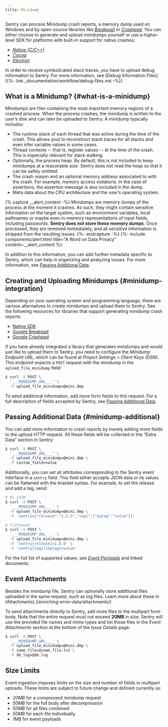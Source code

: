 ```yaml
---
title: Minidump
---
```


Sentry can process Minidump crash reports, a memory dump used on Windows and by
open-source libraries like [_Breakpad_](/platforms/native/breakpad/) or [_Crashpad_](/platforms/native/crashpad/). You can either choose to
generate and upload minidumps yourself or use a higher-level SDK for platforms
with built-in support for native crashes:

- [_Native (C/C++)_](/platforms/native/)
- [_Cocoa_](/clients/cocoa/)
- [_Electron_](/platforms/javascript/electron/)

In order to receive symbolicated stack traces, you have to upload debug
information to Sentry. For more information, see [Debug Information Files]({%-
link _documentation/workflow/debug-files.md -%}).

## What is a Minidump? {#what-is-a-minidump}

Minidumps are files containing the most important memory regions of a crashed
process. When the process crashes, the minidump is written to the user’s disk
and can later be uploaded to Sentry. A minidump typically includes:

- The runtime stack of each thread that was active during the time of the crash.
  This allows yout to reconstruct stack traces for all stacks and even infer
  variable values in some cases.
- Thread contexts -- that is, register values -- at the time of the crash. This
  is especially relevant for stack walking.
- Optionally, the process heap. By default, this is not included to keep
  minidumps at a reasonable size. Sentry does not read the heap so that it can
  be safely omitted.
- The crash reason and an optional memory address associated to with the crash.
  For example, memory access violations. In the case of assertions, the
  assertion message is also included in the dump.
- Meta data about the CPU architecture and the user’s operating system.

{% capture __alert_content -%}
Minidumps are memory dumps of the process at the moment it crashes. As such,
they might contain sensitive information on the target system, such as
environment variables, local pathnames or maybe even in-memory representations
of input fields, including passwords. **Sentry does not store these memory
dumps**. Once processed, they are removed immediately, and all sensitive
information is stripped from the resulting issues.
{%- endcapture -%}
{%- include components/alert.html
  title="A Word on Data Privacy"
  content=__alert_content
%}

In addition to this information, you can add further metadata specific to
Sentry, which can help in organizing and analyzing issues. For more information,
see [Passing Additional Data](#minidump-additional).

<!-- WIZARD -->
## Creating and Uploading Minidumps {#minidump-integration}

Depending on your operating system and programming language, there are various
alternatives to create minidumps and upload them to Sentry. See the following
resources for libraries that support generating minidump crash reports:

- [Native SDK](/platforms/native/)
- [Google Breakpad](/platforms/native/breakpad/)
- [Google Crashpad](/platforms/native/crashpad/)

If you have already integrated a library that generates minidumps and would just
like to upload them to Sentry, you need to configure the _Minidump Endpoint
URL_, which can be found at _Project Settings > Client Keys (DSN)_. This
endpoint expects a `POST` request with the minidump in the
`upload_file_minidump` field:

```bash
$ curl -X POST \
  '___MINIDUMP_URL___' \
  -F upload_file_minidump=@mini.dmp
```

To send additional information, add more form fields to this request. For a full
description of fields accepted by Sentry, see [Passing Additional
Data](#minidump-additional).
<!-- ENDWIZARD -->

## Passing Additional Data {#minidump-additional}

You can add more information to crash reports by merely adding more fields to
the upload HTTP request. All these fields will be collected in the “Extra Data”
section in Sentry:

```bash
$ curl -X POST \
  '___MINIDUMP_URL___' \
  -F upload_file_minidump=@mini.dmp \
  -F custom_field=value
```

Additionally, you can set all attributes corresponding to the Sentry event
interface in a `sentry` field. This field either accepts JSON data or its values
can be flattened with the bracket syntax. For example, to set the release and
add a tag, send:

```bash
# As JSON
$ curl -X POST \
  '___MINIDUMP_URL___' \
  -F upload_file_minidump=@mini.dmp \
  -F 'sentry={"release":"1.2.3","tags":{"mytag":"value"}}'

# flattened
$ curl -X POST \
  '___MINIDUMP_URL___' \
  -F upload_file_minidump=@mini.dmp \
  -F 'sentry[release]=1.0.0' \
  -F 'sentry[tags][mytag]=value'
```

For the full list of supported values, see [_Event Payloads_](https://develop.sentry.dev/sdk/event-payloads/) and linked
documents.

## Event Attachments

Besides the minidump file, Sentry can optionally store additional files uploaded
in the same request, such as log files. Learn more about these in [Attachments] (/enriching-error-data/attachments/)

To send attachments directly to Sentry, add more files to the multipart form
body. Note that the entire request must not exceed **20MB** in size. Sentry will
use the provided file names and mime types and list those files in the _Event
Attachments_ section at the bottom of the _Issue Details_ page:

```bash
$ curl -X POST \
  '___MINIDUMP_URL___' \
  -F upload_file_minidump=@mini.dmp \
  -F some_file=@some_file.txt \
  -F db_log=@db.log
```

## Size Limits

Event ingestion imposes limits on the size and number of fields in multipart
uploads. These limits are subject to future change and defined currently as:

- *20MB* for a compressed minidump request
- *50MB* for the full body after decompression
- *50MB* for all files combined
- *50MB* for each file individually
- *1MB* for event payloads
